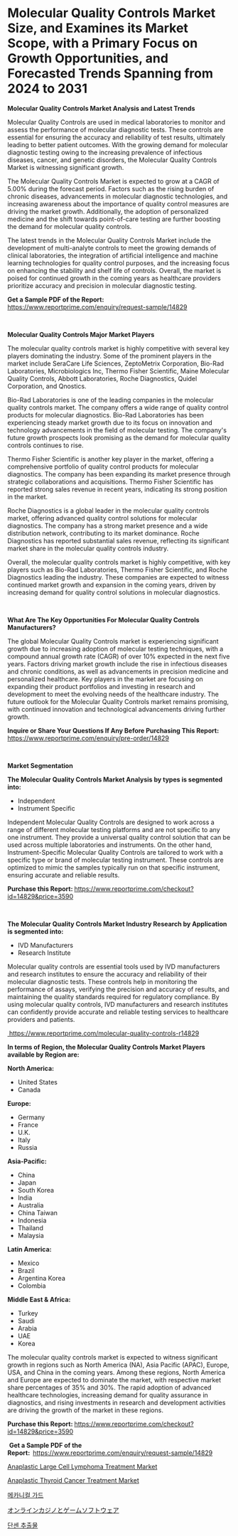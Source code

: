 <p><h1>Molecular Quality Controls Market Size, and Examines its Market Scope, with a Primary Focus on Growth Opportunities, and Forecasted Trends Spanning from 2024 to 2031</h1></p><p><strong>Molecular Quality Controls Market Analysis and Latest Trends</strong></p>
<p><p>Molecular Quality Controls are used in medical laboratories to monitor and assess the performance of molecular diagnostic tests. These controls are essential for ensuring the accuracy and reliability of test results, ultimately leading to better patient outcomes. With the growing demand for molecular diagnostic testing owing to the increasing prevalence of infectious diseases, cancer, and genetic disorders, the Molecular Quality Controls Market is witnessing significant growth.</p><p>The Molecular Quality Controls Market is expected to grow at a CAGR of 5.00% during the forecast period. Factors such as the rising burden of chronic diseases, advancements in molecular diagnostic technologies, and increasing awareness about the importance of quality control measures are driving the market growth. Additionally, the adoption of personalized medicine and the shift towards point-of-care testing are further boosting the demand for molecular quality controls.</p><p>The latest trends in the Molecular Quality Controls Market include the development of multi-analyte controls to meet the growing demands of clinical laboratories, the integration of artificial intelligence and machine learning technologies for quality control purposes, and the increasing focus on enhancing the stability and shelf life of controls. Overall, the market is poised for continued growth in the coming years as healthcare providers prioritize accuracy and precision in molecular diagnostic testing.</p></p>
<p><strong>Get a Sample PDF of the Report:&nbsp;</strong> <a href="https://www.reportprime.com/enquiry/request-sample/14829">https://www.reportprime.com/enquiry/request-sample/14829</a></p>
<p>&nbsp;</p>
<p><strong>Molecular Quality Controls Major Market Players</strong></p>
<p><p>The molecular quality controls market is highly competitive with several key players dominating the industry. Some of the prominent players in the market include SeraCare Life Sciences, ZeptoMetrix Corporation, Bio-Rad Laboratories, Microbiologics Inc, Thermo Fisher Scientific, Maine Molecular Quality Controls, Abbott Laboratories, Roche Diagnostics, Quidel Corporation, and Qnostics.</p><p>Bio-Rad Laboratories is one of the leading companies in the molecular quality controls market. The company offers a wide range of quality control products for molecular diagnostics. Bio-Rad Laboratories has been experiencing steady market growth due to its focus on innovation and technology advancements in the field of molecular testing. The company's future growth prospects look promising as the demand for molecular quality controls continues to rise.</p><p>Thermo Fisher Scientific is another key player in the market, offering a comprehensive portfolio of quality control products for molecular diagnostics. The company has been expanding its market presence through strategic collaborations and acquisitions. Thermo Fisher Scientific has reported strong sales revenue in recent years, indicating its strong position in the market.</p><p>Roche Diagnostics is a global leader in the molecular quality controls market, offering advanced quality control solutions for molecular diagnostics. The company has a strong market presence and a wide distribution network, contributing to its market dominance. Roche Diagnostics has reported substantial sales revenue, reflecting its significant market share in the molecular quality controls industry.</p><p>Overall, the molecular quality controls market is highly competitive, with key players such as Bio-Rad Laboratories, Thermo Fisher Scientific, and Roche Diagnostics leading the industry. These companies are expected to witness continued market growth and expansion in the coming years, driven by increasing demand for quality control solutions in molecular diagnostics.</p></p>
<p>&nbsp;</p>
<p><strong>What Are The Key Opportunities For Molecular Quality Controls Manufacturers?</strong></p>
<p><p>The global Molecular Quality Controls market is experiencing significant growth due to increasing adoption of molecular testing techniques, with a compound annual growth rate (CAGR) of over 10% expected in the next five years. Factors driving market growth include the rise in infectious diseases and chronic conditions, as well as advancements in precision medicine and personalized healthcare. Key players in the market are focusing on expanding their product portfolios and investing in research and development to meet the evolving needs of the healthcare industry. The future outlook for the Molecular Quality Controls market remains promising, with continued innovation and technological advancements driving further growth.</p></p>
<p><strong>Inquire or Share Your Questions If Any Before Purchasing This Report:</strong> <a href="https://www.reportprime.com/enquiry/pre-order/14829">https://www.reportprime.com/enquiry/pre-order/14829</a></p>
<p>&nbsp;</p>
<p><strong>Market Segmentation</strong></p>
<p><strong>The Molecular Quality Controls Market Analysis by types is segmented into:</strong></p>
<p><ul><li>Independent</li><li>Instrument Specific</li></ul></p>
<p><p>Independent Molecular Quality Controls are designed to work across a range of different molecular testing platforms and are not specific to any one instrument. They provide a universal quality control solution that can be used across multiple laboratories and instruments. On the other hand, Instrument-Specific Molecular Quality Controls are tailored to work with a specific type or brand of molecular testing instrument. These controls are optimized to mimic the samples typically run on that specific instrument, ensuring accurate and reliable results.</p></p>
<p><strong>Purchase this Report:&nbsp;</strong><a href="https://www.reportprime.com/checkout?id=14829&price=3590">https://www.reportprime.com/checkout?id=14829&price=3590</a></p>
<p>&nbsp;</p>
<p><strong>The Molecular Quality Controls Market Industry Research by Application is segmented into:</strong></p>
<p><ul><li>IVD Manufacturers</li><li>Research Institute</li></ul></p>
<p><p>Molecular quality controls are essential tools used by IVD manufacturers and research institutes to ensure the accuracy and reliability of their molecular diagnostic tests. These controls help in monitoring the performance of assays, verifying the precision and accuracy of results, and maintaining the quality standards required for regulatory compliance. By using molecular quality controls, IVD manufacturers and research institutes can confidently provide accurate and reliable testing services to healthcare providers and patients.</p></p>
<p><a href="https://www.reportprime.com/molecular-quality-controls-r14829">&nbsp;https://www.reportprime.com/molecular-quality-controls-r14829</a></p>
<p><strong>In terms of Region, the Molecular Quality Controls Market Players available by Region are:</strong></p>
<p>
    <p> <strong> North America: </strong>
        <ul>
            <li>United States</li>
            <li>Canada</li>
        </ul>
        </p> 
    <p> <strong> Europe: </strong>
        <ul>
            <li>Germany</li>
            <li>France</li>
            <li>U.K.</li>
            <li>Italy</li>
            <li>Russia</li>
        </ul>
        </p> 
    <p> <strong> Asia-Pacific: </strong>
        <ul>
            <li>China</li>
            <li>Japan</li>
            <li>South Korea</li>
            <li>India</li>
            <li>Australia</li>
            <li>China Taiwan</li>
            <li>Indonesia</li>
            <li>Thailand</li>
            <li>Malaysia</li>
        </ul>
        </p> 
    <p> <strong> Latin America: </strong>
        <ul>
            <li>Mexico</li>
            <li>Brazil</li>
            <li>Argentina Korea</li>
            <li>Colombia</li>
        </ul>
        </p> 
    <p> <strong> Middle East & Africa: </strong>
        <ul>
            <li>Turkey</li>
            <li>Saudi</li>
            <li>Arabia</li>
            <li>UAE</li>
            <li>Korea</li>
        </ul>
    </p>
    </p>
<p><p>The molecular quality controls market is expected to witness significant growth in regions such as North America (NA), Asia Pacific (APAC), Europe, USA, and China in the coming years. Among these regions, North America and Europe are expected to dominate the market, with respective market share percentages of 35% and 30%. The rapid adoption of advanced healthcare technologies, increasing demand for quality assurance in diagnostics, and rising investments in research and development activities are driving the growth of the market in these regions.</p></p>
<p><strong>Purchase this Report: </strong><a href="https://www.reportprime.com/checkout?id=14829&price=3590">https://www.reportprime.com/checkout?id=14829&price=3590</a></p>
<p>&nbsp;<strong>Get a Sample PDF of the Report:&nbsp;&nbsp;</strong><a href="https://www.reportprime.com/enquiry/request-sample/14829">https://www.reportprime.com/enquiry/request-sample/14829</a></p>
<p><strong></strong></p>
<p><p><a href="https://github.com/HarmonyBogan1944/Market-Research-Report-List-1/blob/main/anaplastic-large-cell-lymphoma-treatment-market.md">Anaplastic Large Cell Lymphoma Treatment Market</a></p><p><a href="https://github.com/LitzyGulgowski2023/Market-Research-Report-List-1/blob/main/anaplastic-thyroid-cancer-treatment-market.md">Anaplastic Thyroid Cancer Treatment Market</a></p><p><a href="https://github.com/EthaWolf/Market-Research-Report-List-1/blob/main/802561075659.md">메카니컬 가드</a></p><p><a href="https://github.com/TysonKub/Market-Research-Report-List-1/blob/main/333887981161.md">オンラインカジノとゲームソフトウェア</a></p><p><a href="https://medium.com/@dulcewisozk/%EB%8B%B9%EC%8B%A0-%EC%B6%94%EC%B6%9C%EB%AC%BC-%EC%8B%9C%EC%9E%A5-%EC%A0%84%EB%A7%9D-%EC%82%B0%EC%97%85-%EA%B0%9C%EC%9A%94-%EB%B0%8F-%EC%98%88%EC%B8%A1-2024%EB%85%84%EB%B6%80%ED%84%B0-2031%EB%85%84-8508efc7597a">단센 추출물</a></p></p>